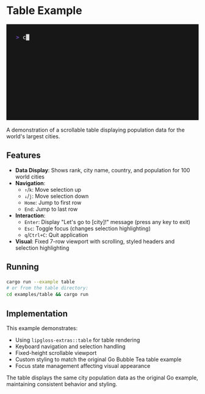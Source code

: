 # Table Example

<img width="1200" src="./table.gif" />

A demonstration of a scrollable table displaying population data for the world's largest cities.

## Features

- **Data Display**: Shows rank, city name, country, and population for 100 world cities
- **Navigation**: 
  - `↑`/`k`: Move selection up
  - `↓`/`j`: Move selection down  
  - `Home`: Jump to first row
  - `End`: Jump to last row
- **Interaction**:
  - `Enter`: Display "Let's go to [city]!" message (press any key to exit)
  - `Esc`: Toggle focus (changes selection highlighting)
  - `q`/`Ctrl+C`: Quit application
- **Visual**: Fixed 7-row viewport with scrolling, styled headers and selection highlighting

## Running

```bash
cargo run --example table
# or from the table directory:
cd examples/table && cargo run
```

## Implementation

This example demonstrates:
- Using `lipgloss-extras::table` for table rendering
- Keyboard navigation and selection handling
- Fixed-height scrollable viewport
- Custom styling to match the original Go Bubble Tea table example
- Focus state management affecting visual appearance

The table displays the same city population data as the original Go example, maintaining consistent behavior and styling.